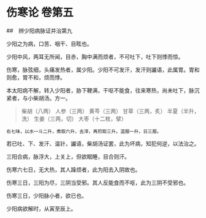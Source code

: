 # 伤寒论 卷第五

##　辨少阳病脉证并治第九

少阳之为病，口苦、咽干、目眩也。

少阳中风，两耳无所闻，目赤，胸中满而烦者，不可吐下，吐下则悸而惊。

伤寒，脉弦细，头痛发热者，属少阳。少阳不可发汗，发汗则讝语，此属胃。胃和则愈，胃不和，烦而悸。

本太阳病不解，转入少阳者，胁下鞕满，干呕不能食，往来寒热，尚未吐下，脉沉紧者，与小柴胡汤。方一。

> 柴胡（八两） 人参（三两） 黄芩（三两） 甘草（三两，炙） 半夏（半升，洗） 生姜（三两，切） 大枣（十二枚，擘）

    右七味，以水一斗二升，煮取六升，去滓，再煎取三升。温服一升，日三服。

若已吐、下、发汗、温针，讝语，柴胡汤证罢，此为坏病，知犯何逆，以法治之。

三阳合病，脉浮大，上关上，但欲眠睡，目合则汗。

伤寒六七日，无大热，其人躁烦者，此为阳去入阴故也。

伤寒三日，三阳为尽，三阴当受邪。其人反能食而不呕，此为三阴不受邪也。

伤寒三日，少阳脉小者，欲已也。

少阳病欲解时，从寅至辰上。